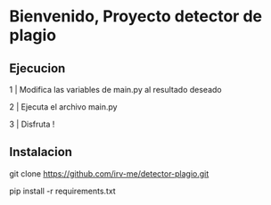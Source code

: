 # Bienvenido, Proyecto detector de plagio

## Ejecucion

1 | Modifica las variables de main.py al resultado deseado

2 | Ejecuta el archivo main.py

3 | Disfruta !

## Instalacion
 git clone https://github.com/irv-me/detector-plagio.git
 
 pip install -r requirements.txt



